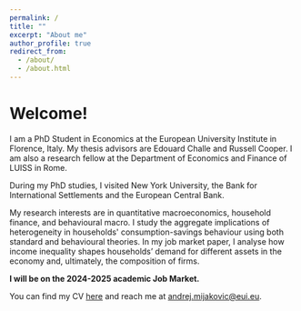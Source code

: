 ```yaml
---
permalink: /
title: ""
excerpt: "About me"
author_profile: true
redirect_from: 
  - /about/
  - /about.html
---
```


# Welcome!

I am a PhD Student in Economics at the European University Institute in Florence, Italy. My thesis advisors are Edouard Challe and Russell Cooper. I am also a research fellow at the Department of Economics and Finance of LUISS in Rome.

During my PhD studies, I visited New York University, the Bank for International Settlements and the European Central Bank.

My research interests are in quantitative macroeconomics, household finance, and behavioural macro. I study the aggregate implications of heterogeneity in households' consumption-savings behaviour using both standard and behavioural theories. In my job market paper, I analyse how income inequality shapes households’ demand for different assets in the economy and, ultimately, the composition of firms. 

**I will be on the 2024-2025 academic Job Market.**

You can find my CV [here](https://andrejmijakovic.github.io/assets/CV_AndrejMijakovic.pdf) and reach me at andrej.mijakovic@eui.eu.